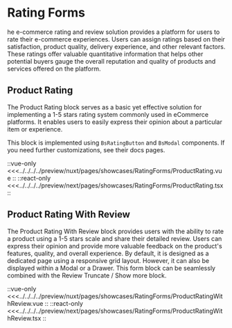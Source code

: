 # Rating Forms

he e-commerce rating and review solution provides a platform for users to rate their e-commerce experiences. Users can assign ratings based on their satisfaction, product quality, delivery experience, and other relevant factors. These ratings offer valuable quantitative information that helps other potential buyers gauge the overall reputation and quality of products and services offered on the platform.

## Product Rating

The Product Rating block serves as a basic yet effective solution for implementing a 1-5 stars rating system commonly used in eCommerce platforms. It enables users to easily express their opinion about a particular item or experience.

This block is implemented using `BsRatingButton` and `BsModal` components. If you need further customizations, see their docs pages.

<Showcase showcase-name="RatingForms/ProductRating" style="min-height: 600px">

::vue-only
<<<../../../../preview/nuxt/pages/showcases/RatingForms/ProductRating.vue
::
::react-only
<<<../../../../preview/next/pages/showcases/RatingForms/ProductRating.tsx
::

</Showcase>

## Product Rating With Review

The Product Rating With Review block provides users with the ability to rate a product using a 1-5 stars scale and share their detailed review. Users can express their opinion and provide more valuable feedback on the product's features, quality, and overall experience. By default, it is designed as a dedicated page using a responsive grid layout. However, it can also be displayed within a Modal or a Drawer. This form block can be seamlessly combined with the Review Truncate / Show more block.

<Showcase showcase-name="RatingForms/ProductRatingWithReview" style="min-height: 600px">

::vue-only
<<<../../../../preview/nuxt/pages/showcases/RatingForms/ProductRatingWithReview.vue
::
::react-only
<<<../../../../preview/next/pages/showcases/RatingForms/ProductRatingWithReview.tsx
::

</Showcase> 
